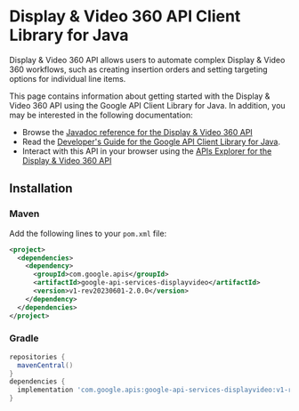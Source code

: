# Display &amp; Video 360 API Client Library for Java

Display & Video 360 API allows users to automate complex Display & Video 360 workflows, such as creating insertion orders and setting targeting options for individual line items.

This page contains information about getting started with the Display &amp; Video 360 API
using the Google API Client Library for Java. In addition, you may be interested
in the following documentation:

* Browse the [Javadoc reference for the Display &amp; Video 360 API][javadoc]
* Read the [Developer's Guide for the Google API Client Library for Java][google-api-client].
* Interact with this API in your browser using the [APIs Explorer for the Display &amp; Video 360 API][api-explorer]

## Installation

### Maven

Add the following lines to your `pom.xml` file:

```xml
<project>
  <dependencies>
    <dependency>
      <groupId>com.google.apis</groupId>
      <artifactId>google-api-services-displayvideo</artifactId>
      <version>v1-rev20230601-2.0.0</version>
    </dependency>
  </dependencies>
</project>
```

### Gradle

```gradle
repositories {
  mavenCentral()
}
dependencies {
  implementation 'com.google.apis:google-api-services-displayvideo:v1-rev20230601-2.0.0'
}
```

[javadoc]: https://googleapis.dev/java/google-api-services-displayvideo/latest/index.html
[google-api-client]: https://github.com/googleapis/google-api-java-client/
[api-explorer]: https://developers.google.com/apis-explorer/#p/displayvideo/v1/
